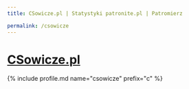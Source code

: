 ```yaml
---
title: CSowicze.pl | Statystyki patronite.pl | Patromierz

permalink: /csowicze
---
```


# [CSowicze.pl](https://patronite.pl/csowicze)

{% include profile.md name="csowicze" prefix="c" %}
